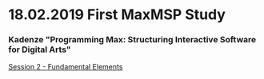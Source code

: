 # 18.02.2019 First MaxMSP Study 

### Kadenze "Programming Max: Structuring Interactive Software for Digital Arts"
[Session 2 - Fundamental Elements](https://www.kadenze.com/courses/programming-max-structuring-interactive-software-for-digital-arts-i/sessions/fundamental-elements) 
